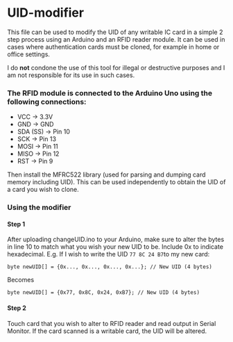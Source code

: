 # UID-modifier
This file can be used to modify the UID of any writable IC card in a simple 2 step process using an Arduino and an RFID reader module. It can be used in cases where authentication cards must be cloned, for example in home or office settings. 

I do **not** condone the use of this tool for illegal or destructive purposes and I am not responsible for its use in such cases. 
### The RFID module is connected to the Arduino Uno using the following connections: 
* VCC → 3.3V
* GND → GND
* SDA (SS) → Pin 10
* SCK → Pin 13
* MOSI → Pin 11
* MISO → Pin 12
* RST → Pin 9
  
Then install the MFRC522 library (used for parsing and dumping card memory including UID). This can be used independently to obtain the UID of a card you wish to clone.
### Using the modifier 
#### Step 1

After uploading changeUID.ino to your Arduino, make sure to alter the bytes in line 10 to match what you wish your new UID to be. Include 0x to indicate hexadecimal. 
E.g. If I wish to write the UID ` 77 8C 24 B7 `to my new card:

 ``` byte newUID[] = {0x..., 0x..., 0x..., 0x...}; // New UID (4 bytes)  ```

 Becomes 

``` byte newUID[] = {0x77, 0x8C, 0x24, 0xB7}; // New UID (4 bytes) ```

#### Step 2

Touch card that you wish to alter to RFID reader and read output in Serial Monitor. If the card scanned is a writable card, the UID will be altered. 

